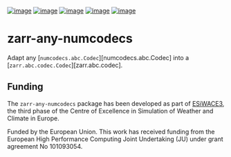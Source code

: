 [![image](https://img.shields.io/github/actions/workflow/status/juntyr/zarr-any-numcodecs/ci.yml?branch=main)](https://github.com/juntyr/zarr-any-numcodecs/actions/workflows/ci.yml?query=branch%3Amain)
[![image](https://img.shields.io/pypi/v/zarr-any-numcodecs.svg)](https://pypi.python.org/pypi/zarr-any-numcodecs)
[![image](https://img.shields.io/pypi/l/zarr-any-numcodecs.svg)](https://github.com/juntyr/zarr-any-numcodecs/blob/main/LICENSE)
[![image](https://img.shields.io/pypi/pyversions/zarr-any-numcodecs.svg)](https://pypi.python.org/pypi/zarr-any-numcodecs)
[![image](https://readthedocs.org/projects/zarr-any-numcodecs/badge/?version=latest)](https://zarr-any-numcodecs.readthedocs.io/en/latest/?badge=latest)

# zarr-any-numcodecs

Adapt any [`numcodecs.abc.Codec`][numcodecs.abc.Codec] into a [`zarr.abc.codec.Codec`][zarr.abc.codec].

## Funding

The `zarr-any-numcodecs` package has been developed as part of [ESiWACE3](https://www.esiwace.eu), the third phase of the Centre of Excellence in Simulation of Weather and Climate in Europe.

Funded by the European Union. This work has received funding from the European High Performance Computing Joint Undertaking (JU) under grant agreement No 101093054.
